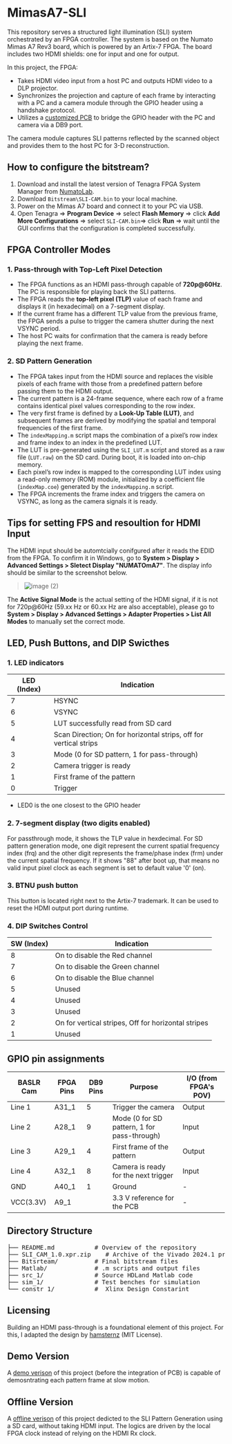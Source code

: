 # MimasA7-SLI

This repository serves a structured light illumination (SLI) system orchestrated by an FPGA controller. The system is based on the Numato Mimas A7 Rev3 board, which is powered by an Artix-7 FPGA. The board includes two HDMI shields: one for input and one for output.

In this project, the FPGA:
- Takes HDMI video input from a host PC and outputs HDMI video to a DLP projector.
- Synchronizes the projection and capture of each frame by interacting with a PC and a camera module through the GPIO header using a handshake protocol.
- Utilizes a [customized PCB](https://github.com/ruffner/MojoV3_HDMI_Interface/tree/master/pcb/LauCameraTrigger_MimasA7) to bridge the GPIO header with the PC and camera via a DB9 port.

The camera module captures SLI patterns reflected by the scanned object and provides them to the host PC for 3-D reconstruction.

## How to configure the bitstream?

1. Download and install the latest version of Tenagra FPGA System Manager from [NumatoLab](https://numato.com/product/tenagra-fpga-system-management-software/).
2. Download `Bitstream\SLI-CAM.bin` to your local machine.
3. Power on the Mimas A7 board and connect it to your PC via USB.
4. Open Tenagra =>  **Program Device** => select **Flash Memory** => click **Add More Configurations** => select `SLI-CAM.bin`=> click **Run** => wait until the GUI confirms that the configuration is completed successfully.


## FPGA Controller Modes

### 1. Pass-through with Top-Left Pixel Detection
- The FPGA functions as an HDMI pass-through capable of **720p@60Hz**. The PC is responsible for playing back the SLI patterns.
- The FPGA reads the **top-left pixel (TLP)** value of each frame and displays it (in hexadecimal) on a 7-segment display.
- If the current frame has a different TLP value from the previous frame, the FPGA sends a pulse to trigger the camera shutter during the next VSYNC period.
- The host PC waits for confirmation that the camera is ready before playing the next frame.

### 2. SD Pattern Generation
- The FPGA takes input from the HDMI source and replaces the visible pixels of each frame with those from a predefined pattern before passing them to the HDMI output.
- The current pattern is a 24-frame sequence, where each row of a frame contains identical pixel values corresponding to the row index.
- The very first frame is defined by a **Look-Up Table (LUT)**, and subsequent frames are derived by modifying the spatial and temporal frequencies of the first frame.
- The `indexMapping.m` script maps the combination of a pixel’s row index and frame index to an index in the predefined LUT.
- The LUT is pre-generated using the `SLI_LUT.m` script and stored as a raw file (`LUT.raw`) on the SD card. During boot, it is loaded into on-chip memory.
- Each pixel’s row index is mapped to the corresponding LUT index using a read-only memory (ROM) module, initialized by a coefficient file (`indexMap.coe`) generated by the `indexMapping.m` script.
- The FPGA increments the frame index and triggers the camera on VSYNC, as long as the camera signals it is ready.

## Tips for setting FPS and resoultion for HDMI Input
The HDMI input should be automtcially conifgured after it reads the EDID from the FPGA. To confirm it in Windows, go to **System > Display > Advanced Settings > Sletect Display "NUMATOmA7"**. The display info should be similar to the screenshot below.
> ![image (2)](https://github.com/user-attachments/assets/7602d3e7-48bc-4e80-92ad-71f2a9ab148b)

The **Active Signal Mode** is the actual setting of the HDMI signal, if it is not for 720p@60Hz (59.xx Hz or 60.xx Hz are also acceptable), please go to **System > Display > Advanced Settings > Adapter Properties > List All Modes** to manually set the correct mode.


## LED, Push Buttons, and DIP Swicthes
### 1. LED indicators
| LED (Index) | Indication                                                      |
|-------------|------------------------------------------------------------------|
| 7           | HSYNC                                                           |
| 6           | VSYNC                                                           |
| 5           | LUT successfully read from SD card                                       |
| 4           | Scan Direction; On for horizontal strips, off for  vertical strips |
| 3           | Mode (0 for SD pattern, 1 for pass-through)                     |
| 2           | Camera trigger is ready                                                   |
| 1           | First frame of the pattern                                                   |
| 0           | Trigger                                                        |

* LED0 is the one closest to the GPIO header
### 2. 7-segment display (two digits enabled)
For passthrough mode, it shows the TLP value in hexdecimal. For SD pattern generation mode, one digit represent the current spatial frequency index (frq) and the other digit represents the frame/phase index (frm) under the current spatial frequency. If it shows "88" after boot up, that means no valid input pixel clock as each segment is set to default value '0' (on).
### 3. BTNU push button
This button is located right next to the Artix-7 trademark. It can be used to reset the HDMI output port during runtime.
### 4. DIP Switches Control
| SW (Index) | Indication                             |
|------------|----------------------------------------|
| 8          | On to disable the Red channel        |
| 7          | On to disable the Green channel      |
| 6          | On to disable the Blue channel       |
| 5          | Unused                               |
| 4          | Unused                               |
| 3          | Unused                               |
| 2          | On for vertical stripes, Off for horizontal stripes |
| 1          | Unused                               |

## GPIO pin assignments
| BASLR Cam  | FPGA Pins | DB9 Pins | Purpose                                         | I/O (from FPGA's POV)             |
|------------|-----------|----------|-------------------------------------------------|-----------------------------------|
| Line 1     | A31_1     | 5        | Trigger the camera                              | Output                            |
| Line 2     | A28_1     | 9        | Mode (0 for SD pattern, 1 for pass-through)     | Input                             |
| Line 3     | A29_1     | 4        | First frame of the pattern                      | Output                            |
| Line 4     | A32_1     | 8        | Camera is ready for the next trigger            | Input                             |
| GND        | A40_1     | 1        | Ground                                          | -                                 |
| VCC(3.3V)  | A9_1      |          | 3.3 V reference for the PCB                     | -                                 |

## Directory Structure
<pre>
├── README.md           # Overview of the repository  
├── SLI_CAM_1.0.xpr.zip    # Archive of the Vivado 2024.1 project  
├── Bitsrteam/          # Final bitstream files  
├── Matlab/             # .m scripts and output files  
├── src_1/              # Source HDLand Matlab code  
├── sim_1/              # Test benches for simulation  
└── constr_1/           #  Xlinx Design Constarint  
</pre>

## Licensing

Building an HDMI pass-through is a foundational element of this project. For this, I adapted the design by [hamsternz](https://github.com/hamsternz/Artix-7-HDMI-processing/tree/master) (MIT License).

## Demo Version

A [demo verison](https://github.com/Qishi-Hu/MimasA7-SLI-Demo/tree/main) of this project (before the integration of PCB) is capable of demosntrating each pattern frame at slow motion.

## Offline Version

A [offline verison](https://github.com/Qishi-Hu/MimasA7-SLI-Demo/tree/main) of this project dedicted to the SLI Pattern Generation using a SD card, without taking HDMI input. The logics are driven by the local FPGA clock instead of relying on the HDMI Rx clock.
